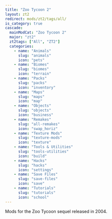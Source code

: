 ```yaml
---
title: "Zoo Tycoon 2"
layout: zt2
redirect: mods/zt2/tags/all/
is_category: true
cascade:
  mainModCat: "Zoo Tycoon 2"
  major: "zt2"
  zt2tags: ["All", "ZT2"]
  categories:
    - name: "Animals"
      slug: "animals"
      icon: "pets"
    - name: "Biomes"
      slug: "biomes"
      icon: "terrain"
    - name: "Packs"
      slug: "packs"
      icon: "inventory"
    - name: "Maps"
      slug: "maps"
      icon: "map"
    - name: "Objects"
      slug: "objects"
      icon: "business"
    - name: "Remakes"
      slug: "all-remakes"
      icon: "swap_horiz"
    - name: "Texture Mods"
      slug: "texture-mods"
      icon: "texture"
    - name: "Tools & Utilities"
      slug: "tools-utilities"
      icon: "build"
    - name: "Hacks"
      slug: "hacks"
      icon: "settings"
    - name: "Save Files"
      slug: "save-files"
      icon: "save"
    - name: "Tutorials"
      slug: "tutorials"
      icon: "school"
---
```


Mods for the Zoo Tycoon sequel released in 2004.